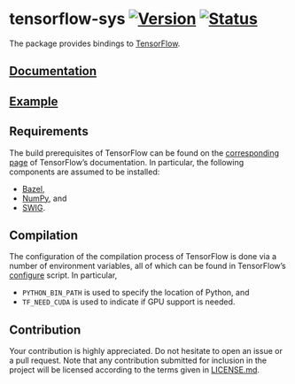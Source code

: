 # tensorflow-sys [![Version][version-img]][version-url] [![Status][status-img]][status-url]

The package provides bindings to [TensorFlow][homepage].

## [Documentation][doc]

## [Example](examples/workflow.rs)

## Requirements

The build prerequisites of TensorFlow can be found on the [corresponding
page][setup] of TensorFlow’s documentation. In particular, the following
components are assumed to be installed:

* [Bazel](http://www.bazel.io),
* [NumPy](http://www.numpy.org), and
* [SWIG](http://www.swig.org).

## Compilation

The configuration of the compilation process of TensorFlow is done via a number
of environment variables, all of which can be found in TensorFlow’s
[configure][configure] script. In particular,

* `PYTHON_BIN_PATH` is used to specify the location of Python, and
* `TF_NEED_CUDA` is used to indicate if GPU support is needed.

## Contribution

Your contribution is highly appreciated. Do not hesitate to open an issue or a
pull request. Note that any contribution submitted for inclusion in the project
will be licensed according to the terms given in [LICENSE.md](LICENSE.md).

[configure]: https://github.com/tensorflow/tensorflow/blob/master/configure
[homepage]: https://www.tensorflow.org
[setup]: https://www.tensorflow.org/versions/r0.9/get_started/os_setup.html

[doc]: https://stainless-steel.github.io/tensorflow-sys
[status-img]: https://travis-ci.org/stainless-steel/tensorflow-sys.svg?branch=master
[status-url]: https://travis-ci.org/stainless-steel/tensorflow-sys
[version-img]: https://img.shields.io/crates/v/tensorflow-sys.svg
[version-url]: https://crates.io/crates/tensorflow-sys

